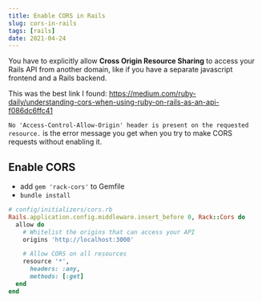```yaml
---
title: Enable CORS in Rails
slug: cors-in-rails
tags: [rails]
date: 2021-04-24
---
```


You have to explicitly allow **Cross Origin Resource Sharing** to access your Rails API from another domain, like if you have a separate javascript frontend and a Rails backend.

This was the best link I found: https://medium.com/ruby-daily/understanding-cors-when-using-ruby-on-rails-as-an-api-f086dc6ffc41

`No 'Access-Control-Allow-Origin' header is present on the requested resource.` is the error message you get when you try to make CORS requests without enabling it.

## Enable CORS

- add `gem 'rack-cors'` to Gemfile
- `bundle install`

```ruby
# config/initializers/cors.rb
Rails.application.config.middleware.insert_before 0, Rack::Cors do
  allow do
    # Whitelist the origins that can access your API
    origins 'http://localhost:3000' 

    # Allow CORS on all resources
    resource '*',
      headers: :any,
      methods: [:get]
  end
end
```
